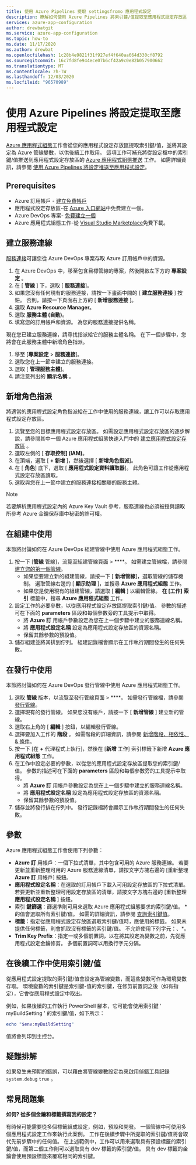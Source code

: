 ```yaml
---
title: 使用 Azure Pipelines 提取 settingsfromo 應用程式設定
description: 瞭解如何使用 Azure Pipelines 將索引鍵/值提取至應用程式設定存放區
services: azure-app-configuration
author: drewbatgit
ms.service: azure-app-configuration
ms.topic: how-to
ms.date: 11/17/2020
ms.author: drewbat
ms.openlocfilehash: 1c28b4e9821f31f927ef4f640aa664d330cf8792
ms.sourcegitcommit: 16c7fd8fe944ece07b6cf42a9c0e82b057900662
ms.translationtype: MT
ms.contentlocale: zh-TW
ms.lasthandoff: 12/03/2020
ms.locfileid: "96570989"
---
```

# <a name="pull-settings-to-app-configuration-with-azure-pipelines"></a>使用 Azure Pipelines 將設定提取至應用程式設定

[Azure 應用程式組態](https://marketplace.visualstudio.com/items?itemName=AzureAppConfiguration.azure-app-configuration-task)工作會從您的應用程式設定存放區提取索引鍵/值，並將其設定為 Azure 管線變數，以供後續工作取用。 這項工作可補充將從設定檔中的索引鍵/值推送到應用程式設定存放區的 [Azure 應用程式組態推送](https://marketplace.visualstudio.com/items?itemName=AzureAppConfiguration.azure-app-configuration-task-push) 工作。 如需詳細資訊，請參閱 [使用 Azure Pipelines 將設定推送至應用程式設定](push-kv-devops-pipeline.md)。

## <a name="prerequisites"></a>Prerequisites

- Azure 訂用帳戶 - [建立免費帳戶](https://azure.microsoft.com/free/)
- 應用程式設定存放區-在 [Azure 入口網站](https://portal.azure.com)中免費建立一個。
- Azure DevOps 專案- [免費建立一個](https://go.microsoft.com/fwlink/?LinkId=2014881)
- Azure 應用程式組態工作-從 [Visual Studio Marketplace](https://marketplace.visualstudio.com/items?itemName=AzureAppConfiguration.azure-app-configuration-task#:~:text=Navigate%20to%20the%20Tasks%20tab,the%20Azure%20App%20Configuration%20instance.)免費下載。  

## <a name="create-a-service-connection"></a>建立服務連線

[服務連接](/azure/devops/pipelines/library/service-endpoints)可讓您從 Azure DevOps 專案存取 Azure 訂用帳戶中的資源。

1. 在 Azure DevOps 中，移至包含目標管線的專案，然後開啟左下方的 **專案設定** 。
1. 在 [ **管線** ] 下，選取 [ **服務連接**]。
1. 如果您沒有任何現有的服務連接，請按一下畫面中間的 [ **建立服務連接** ] 按鈕。 否則，請按一下頁面右上方的 [ **新增服務連接** ]。
1. 選取 **Azure Resource Manager**。
1. 選取 **服務主體 (自動)**。
1. 填寫您的訂用帳戶和資源。 為您的服務連接提供名稱。

現在您已建立服務連線，請尋找指派給它的服務主體名稱。 在下一個步驟中，您將會在此服務主體中新增角色指派。

1. 移至 [**專案設定**  >  **服務連接**]。
1. 選取您在上一節中建立的服務連接。
1. 選取 [ **管理服務主體**]。
1. 請注意列出的 **顯示名稱** 。

## <a name="add-role-assignment"></a>新增角色指派

將適當的應用程式設定角色指派給在工作中使用的服務連線，讓工作可以存取應用程式設定存放區。

1. 流覽至您的目標應用程式設定存放區。 如需設定應用程式設定存放區的逐步解說，請參閱其中一個 Azure 應用程式組態快速入門中的 [建立應用程式設定存放區](/azure/azure-app-configuration/quickstart-dotnet-core-app#create-an-app-configuration-store) 。
1. 選取左側的 [ **存取控制] (IAM)**。
1. 在頂端，選取 [ **+ 新增** ]，然後選擇 [ **新增角色指派**]。
1. 在 [ **角色**] 底下，選取 [ **應用程式設定資料讀取器**]。 此角色可讓工作從應用程式設定存放區讀取。 
1. 選取與您在上一節中建立的服務連接相關聯的服務主體。

> [!NOTE]
> 若要解析應用程式設定內的 Azure Key Vault 參考，服務連線也必須被授與讀取所參考 Azure 金鑰保存庫中秘密的許可權。
  
## <a name="use-in-builds"></a>在組建中使用

本節將討論如何在 Azure DevOps 組建管線中使用 Azure 應用程式組態工作。

1. 按一下 [**管線** 管線]，流覽至組建管線頁面  >  ****。 如需建立管線檔，請參閱  [建立您的第一個管線](/azure/devops/pipelines/create-first-pipeline?view=azure-devops&tabs=net%2Ctfs-2018-2%2Cbrowser)。
      - 如果您要建立新的組建管線，請按一下 [ **新增管線**]，選取管線的儲存機制。 選取管線右邊的 [ **顯示助理** ]，並搜尋 **Azure 應用程式組態** 工作。
      - 如果您是使用現有的組建管線，請選取 [ **編輯** ] 以編輯管線。 **在 [工作] 索引** 標籤中，搜尋 **Azure 應用程式組態** 工作。
1. 設定工作的必要參數，以從應用程式設定存放區提取索引鍵/值。 參數的描述可在下面的 **parameters** 區段和每個參數旁的工具提示中取得。
      - 將 **Azure 訂** 用帳戶參數設定為您在上一個步驟中建立的服務連線名稱。
      - 將 **應用程式設定名稱** 設定為應用程式設定存放區的資源名稱。
      - 保留其餘參數的預設值。
1. 儲存組建並將其排到佇列。 組建記錄檔會顯示在工作執行期間發生的任何失敗。

## <a name="use-in-releases"></a>在發行中使用

本節將討論如何在 Azure DevOps 發行管線中使用 Azure 應用程式組態工作。

1. 選取 **管線** 版本，以流覽至發行管線頁面  >  ****。 如需發行管線檔，請參閱 [發行管線](/azure/devops/pipelines/release?view=azure-devops)。
1. 選擇現有的發行管線。 如果您沒有帳戶，請按一下 [ **新增管線** ] 建立新的管線。
1. 選取右上角的 [ **編輯** ] 按鈕，以編輯發行管線。
1. 選擇要加入工作的 **階段** 。 如需階段的詳細資訊，請參閱 [新增階段、相依性、& 條件](/azure/devops/pipelines/release/environments?view=azure-devops)。
1. 按一下 [在 **+** 代理程式上執行]，然後在 [**新增** 工作] 索引標籤下新增 **Azure 應用程式組態** 工作。
1. 在工作中設定必要的參數，以從您的應用程式設定存放區提取您的索引鍵/值。 參數的描述可在下面的 **parameters** 區段和每個參數旁的工具提示中取得。
      - 將 **Azure 訂** 用帳戶參數設定為您在上一個步驟中建立的服務連線名稱。
      - 將 **應用程式設定名稱** 設定為應用程式設定存放區的資源名稱。
      - 保留其餘參數的預設值。
1. 儲存並將發行排在佇列中。 發行記錄檔將會顯示工作執行期間發生的任何失敗。

## <a name="parameters"></a>參數

Azure 應用程式組態工作會使用下列參數：

- **Azure 訂** 用帳戶：一個下拉式清單，其中包含可用的 Azure 服務連線。 若要更新並重新整理可用的 Azure 服務連線清單，請按文字方塊右邊的 [重新整理 **Azure 訂** 用帳戶] 按鈕。
- **應用程式設定名稱**：在選取的訂用帳戶下載入可用設定存放區的下拉式清單。 若要更新並重新整理可用設定存放區的清單，請按文字方塊右邊的 [重新整理 **應用程式設定名稱** ] 按鈕。
- 索引 **鍵篩選**：篩選準則可用來選取 Azure 應用程式組態要求的索引鍵/值。 * 的值會選取所有索引鍵/值。 如需的詳細資訊，請參閱 [查詢索引鍵值](concept-key-value.md#query-key-values)。
- **標籤**：指定從應用程式設定存放區選取索引鍵/值時，應使用的標籤。 如果未提供任何標籤，則會抓取沒有標籤的索引鍵/值。 不允許使用下列字元：、*。
- **Trim Key Prefix**：指定一或多個前置詞，以在將其設定為變數之前，先從應用程式設定金鑰修剪。 多個前置詞可以用換行字元分隔。

## <a name="use-key-values-in-subsequent-tasks"></a>在後續工作中使用索引鍵/值

從應用程式設定提取的索引鍵/值會設定為管線變數，而這些變數可作為環境變數存取。 環境變數的索引鍵是索引鍵-值的索引鍵，在修剪前置詞之後（如有指定），它會從應用程式設定中取出。

例如，如果後續的工作執行 PowerShell 腳本，它可能會使用索引鍵 ' myBuildSetting ' 的索引鍵/值，如下所示：
```powershell
echo "$env:myBuildSetting"
```
值將會列印到主控台。

## <a name="troubleshooting"></a>疑難排解

如果發生未預期的錯誤，可以藉由將管線變數設定為來啟用偵錯工具記錄 `system.debug` `true` 。

## <a name="faq"></a>常見問題集

**如何? 從多個金鑰和標籤撰寫我的設定？**

有時候可能需要從多個標籤組成設定，例如，預設和開發。 一個管線中可使用多個應用程式設定工作來執行此案例。 工作在後續步驟中所提取的索引鍵/值將會取代先前步驟中的任何值。 在上述範例中，工作可以用來選取具有預設標籤的索引鍵/值，而第二個工作則可以選取具有 dev 標籤的索引鍵/值。 具有 dev 標籤的金鑰會使用預設標籤來覆寫相同的索引鍵。

